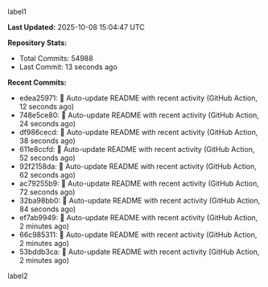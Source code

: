 
label1 
<!-- ACTIVITY_START -->
**Last Updated:** 2025-10-08 15:04:47 UTC

**Repository Stats:**
- Total Commits: 54988
- Last Commit: 13 seconds ago

**Recent Commits:**
- edea25971: 🤖 Auto-update README with recent activity (GitHub Action, 12 seconds ago)
- 748e5ce80: 🤖 Auto-update README with recent activity (GitHub Action, 24 seconds ago)
- df986cecd: 🤖 Auto-update README with recent activity (GitHub Action, 38 seconds ago)
- 611e8ccfd: 🤖 Auto-update README with recent activity (GitHub Action, 52 seconds ago)
- 92f2158da: 🤖 Auto-update README with recent activity (GitHub Action, 62 seconds ago)
- ac79255b9: 🤖 Auto-update README with recent activity (GitHub Action, 72 seconds ago)
- 32ba98bb0: 🤖 Auto-update README with recent activity (GitHub Action, 84 seconds ago)
- ef7ab9949: 🤖 Auto-update README with recent activity (GitHub Action, 2 minutes ago)
- 66c985311: 🤖 Auto-update README with recent activity (GitHub Action, 2 minutes ago)
- 53bddb3ca: 🤖 Auto-update README with recent activity (GitHub Action, 2 minutes ago)
<!-- ACTIVITY_END -->

label2
